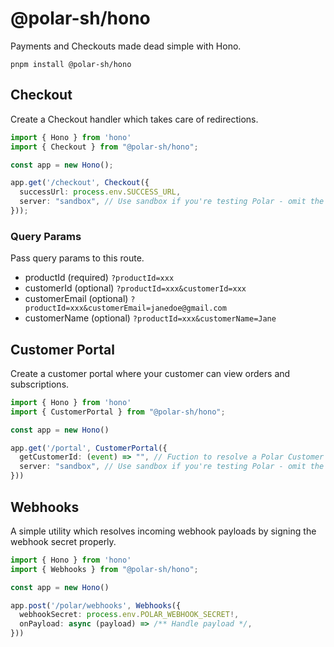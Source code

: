# @polar-sh/hono

Payments and Checkouts made dead simple with Hono.

`pnpm install @polar-sh/hono`

## Checkout

Create a Checkout handler which takes care of redirections.

```typescript
import { Hono } from 'hono'
import { Checkout } from "@polar-sh/hono";

const app = new Hono();

app.get('/checkout', Checkout({
  successUrl: process.env.SUCCESS_URL,
  server: "sandbox", // Use sandbox if you're testing Polar - omit the parameter or pass 'production' otherwise
}));
```

### Query Params

Pass query params to this route.

- productId (required) `?productId=xxx`
- customerId (optional) `?productId=xxx&customerId=xxx`
- customerEmail (optional) `?productId=xxx&customerEmail=janedoe@gmail.com`
- customerName (optional) `?productId=xxx&customerName=Jane`

## Customer Portal

Create a customer portal where your customer can view orders and subscriptions.

```typescript
import { Hono } from 'hono'
import { CustomerPortal } from "@polar-sh/hono";

const app = new Hono()

app.get('/portal', CustomerPortal({
  getCustomerId: (event) => "", // Fuction to resolve a Polar Customer ID
  server: "sandbox", // Use sandbox if you're testing Polar - omit the parameter or pass 'production' otherwise
}))
```

## Webhooks

A simple utility which resolves incoming webhook payloads by signing the webhook secret properly.

```typescript
import { Hono } from 'hono'
import { Webhooks } from "@polar-sh/hono";

const app = new Hono()

app.post('/polar/webhooks', Webhooks({
  webhookSecret: process.env.POLAR_WEBHOOK_SECRET!,
  onPayload: async (payload) => /** Handle payload */,
}))
```
